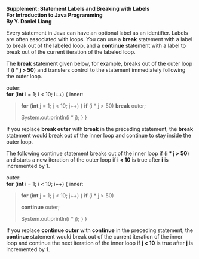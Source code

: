 **Supplement: Statement Labels and Breaking with Labels\
For Introduction to Java Programming\
By Y. Daniel Liang**

Every statement in Java can have an optional label as an identifier.
Labels are often associated with loops. You can use a **break**
statement with a label to break out of the labeled loop, and a
**continue** statement with a label to break out of the current
iteration of the labeled loop.

The **break** statement given below, for example, breaks out of the
outer loop if (**i \* j \> 50**) and transfers control to the statement
immediately following the outer loop.

outer:  
**for** (**int** i = 1; i \< 10; i++) { inner:
>
> **for** (**int** j = 1; j \< 10; j++) { **if** (i \* j \> 50)
> **break** outer;
>
> System.out.println(i \* j); } }

If you replace **break outer** with **break** in the preceding
statement, the **break** statement would break out of the inner loop and
continue to stay inside the outer loop.

The following continue statement breaks out of the inner loop if (**i \*
j \> 50**) and starts a new iteration of the outer loop if **i \< 10**
is true after **i** is incremented by 1.

outer:  
**for** (**int** i = 1; i \< 10; i++) { inner:
>
> **for** (**int** j = 1; j \< 10; j++) { **if** (i \* j \> 50)
>
> **continue** outer;
>
> System.out.println(i \* j); } }

If you replace **continue outer** with **continue** in the preceding
statement, the **continue** statement would break out of the current
iteration of the inner loop and continue the next iteration of the inner
loop if **j \< 10** is true after **j** is incremented by 1.
